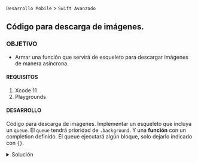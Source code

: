 `Desarrollo Mobile` > `Swift Avanzado`

## Código para descarga de imágenes.

### OBJETIVO 

- Armar una función que servirá de esqueleto para descargar imágenes de manera asíncrona.

#### REQUISITOS 

1. Xcode 11
2. Playgrounds

#### DESARROLLO

Código para descarga de imágenes.
Implementar un esqueleto que incluya un `queue`.
El `queue` tendrá prioridad de `.background`.
Y una **función** con un completion definido.
El queue ejecutará algún bloque, solo dejarlo indicado con `{}`.

<details>
	<summary>Solución</summary>
	<p> Comenzamos definiendo un DispatchQueue, agregando su tag o identificador, y un quality of service de tipo background. </p>

```
DispatchQueue(label: "com.bedu.download.images", qos: DispatchQoS.background)
```

<p> Definiremos una función con dos parámetros, uno de URL, y un completion. </p>
<p> El queue definido se encargará de ejecutar un bloque de codigo, dejaremos esto indicado. </p>
```
func loadImages(from url: URL, completion: (_ image: UIImage) -> Void) {
    downloadQueue.async(execute: {})
}
```
</details> 
